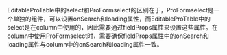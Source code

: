 EditableProTable中的select和ProFormselect的区别在于，ProFormselect是一个单独的组件，可以设置onSearch和loading属性，而EditableProTable中的select是在column中使用的，因此需要通过fieldProps属性来设置这些属性。在column中使用ProFormselect时，需要确保fieldProps属性中的onSearch和loading属性与column中的onSearch和loading属性一致。

